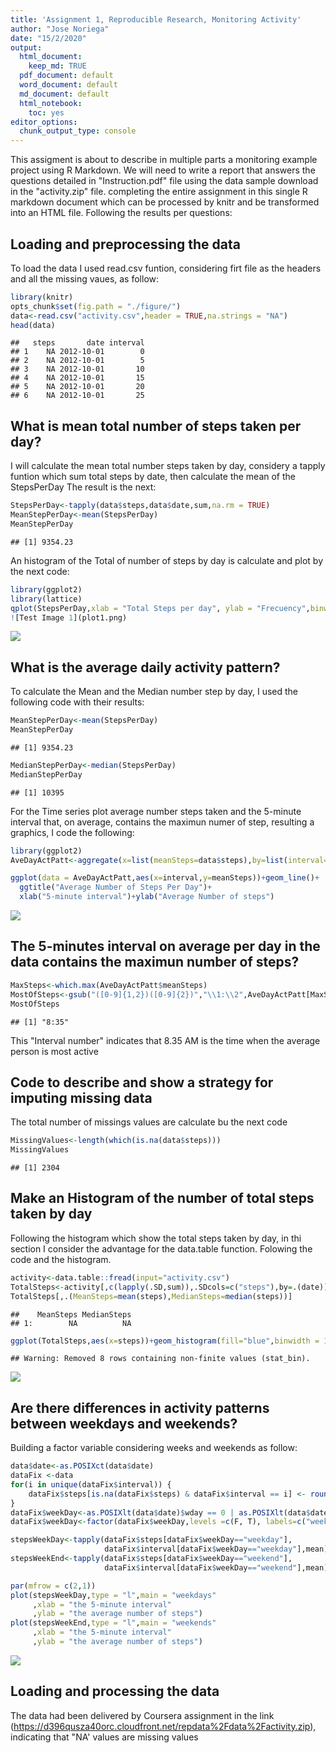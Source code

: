 ```yaml
---
title: 'Assignment 1, Reproducible Research, Monitoring Activity'
author: "Jose Noriega"
date: "15/2/2020"
output:
  html_document: 
    keep_md: TRUE
  pdf_document: default
  word_document: default
  md_document: default
  html_notebook: 
    toc: yes
editor_options: 
  chunk_output_type: console
---
```

This assigment is about to describe in multiple parts a monitoring example project using R Markdown. We will need to write a report that answers the questions detailed in "Instruction.pdf" file using the data sample download in the "activity.zip" file. completing the entire assignment in this single R markdown document which can be processed by knitr and be transformed into an HTML file.
Following the results per questions:

## Loading and preprocessing the data
To load the data I used read.csv funtion, considering firt file as the headers and all the missing vaues, as follow:


```r
library(knitr)
opts_chunk$set(fig.path = "./figure/")
data<-read.csv("activity.csv",header = TRUE,na.strings = "NA")
head(data)
```

```
##   steps       date interval
## 1    NA 2012-10-01        0
## 2    NA 2012-10-01        5
## 3    NA 2012-10-01       10
## 4    NA 2012-10-01       15
## 5    NA 2012-10-01       20
## 6    NA 2012-10-01       25
```


## What is mean total number of steps taken per day?

I will calculate the mean total number steps taken by day, considery a tapply funtion which sum total steps by date, then calculate the mean of the StepsPerDay
The result is the next:


```r
StepsPerDay<-tapply(data$steps,data$date,sum,na.rm = TRUE)
MeanStepPerDay<-mean(StepsPerDay)
MeanStepPerDay
```

```
## [1] 9354.23
```

An histogram of the Total of number of steps by day is calculate and plot by the next code:


```r
library(ggplot2)
library(lattice)
qplot(StepsPerDay,xlab = "Total Steps per day", ylab = "Frecuency",binwidth=500)
![Test Image 1](plot1.png)
```

![](./figure/unnamed-chunk-2-1.png)<!-- -->


## What is the average daily activity pattern?
To calculate the Mean and the Median number step by day, I used the following code with their results:

```r
MeanStepPerDay<-mean(StepsPerDay)
MeanStepPerDay
```

```
## [1] 9354.23
```

```r
MedianStepPerDay<-median(StepsPerDay)
MedianStepPerDay
```

```
## [1] 10395
```

For the Time series plot average number steps taken and the 5-minute interval that, on average, contains the maximun numer of step, resulting a graphics, I code the following:


```r
library(ggplot2)
AveDayActPatt<-aggregate(x=list(meanSteps=data$steps),by=list(interval=data$interval),FUN=mean,na.rm=TRUE)

ggplot(data = AveDayActPatt,aes(x=interval,y=meanSteps))+geom_line()+
  ggtitle("Average Number of Steps Per Day")+
  xlab("5-minute interval")+ylab("Average Number of steps")
```

![](./figure/unnamed-chunk-4-1.png)<!-- -->

## The 5-minutes interval on average per day in the data contains the maximun number of steps?


```r
MaxSteps<-which.max(AveDayActPatt$meanSteps)
MostOfSteps<-gsub("([0-9]{1,2})([0-9]{2})","\\1:\\2",AveDayActPatt[MaxSteps,"interval"])
MostOfSteps
```

```
## [1] "8:35"
```
This "Interval number" indicates that 8.35 AM is the time when the average person is most active

## Code to describe and show a strategy for imputing missing data

The total number of missings values are calculate bu the next code

```r
MissingValues<-length(which(is.na(data$steps)))
MissingValues
```

```
## [1] 2304
```

## Make an Histogram of the number of total steps taken by day
Following the histogram which show the total steps taken by day, in thi section I consider the advantage for the data.table function. Folowing the code and the histogram.

```r
activity<-data.table::fread(input="activity.csv")
TotalSteps<-activity[,c(lapply(.SD,sum)),.SDcols=c("steps"),by=.(date)]
TotalSteps[,.(MeanSteps=mean(steps),MedianSteps=median(steps))]
```

```
##    MeanSteps MedianSteps
## 1:        NA          NA
```

```r
ggplot(TotalSteps,aes(x=steps))+geom_histogram(fill="blue",binwidth = 1000)+labs(title="Daily Steps",x="Steps",y="Frequency")
```

```
## Warning: Removed 8 rows containing non-finite values (stat_bin).
```

![](./figure/unnamed-chunk-7-1.png)<!-- -->


## Are there differences in activity patterns between weekdays and weekends?
Building a factor variable considering weeks and weekends as follow:

```r
data$date<-as.POSIXct(data$date)
dataFix <-data
for(i in unique(dataFix$interval)) {
    dataFix$steps[is.na(dataFix$steps) & dataFix$interval == i] <- round(mean(dataFix$steps[data$interval == i],na.rm = TRUE))
}
dataFix$weekDay<-as.POSIXlt(data$date)$wday == 0 | as.POSIXlt(data$date)$wday ==6
dataFix$weekDay<-factor(dataFix$weekDay,levels =c(F, T), labels=c("weekday","weekend"))

stepsWeekDay<-tapply(dataFix$steps[dataFix$weekDay=="weekday"],
                     dataFix$interval[dataFix$weekDay=="weekday"],mean)
stepsWeekEnd<-tapply(dataFix$steps[dataFix$weekDay=="weekend"],
                     dataFix$interval[dataFix$weekDay=="weekend"],mean)

par(mfrow = c(2,1))
plot(stepsWeekDay,type = "l",main = "weekdays"
     ,xlab = "the 5-minute interval"
     ,ylab = "the average number of steps")
plot(stepsWeekEnd,type = "l",main = "weekends"
     ,xlab = "the 5-minute interval"
     ,ylab = "the average number of steps")
```

![](./figure/unnamed-chunk-8-1.png)<!-- -->
## Loading and processing the data

The data had been delivered by Coursera assignment in the link (https://d396qusza40orc.cloudfront.net/repdata%2Fdata%2Factivity.zip), indicating that "NA' values are missing values


